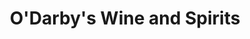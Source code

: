---
title: "O'Darby's Wine and Spirits"
url: /taylors/odarbys-wine-and-spirits/
shop: Spirituosen
---